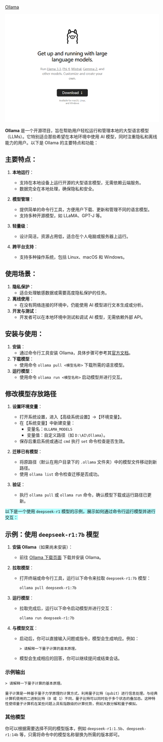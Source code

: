 
[Ollama](https://ollama.com/)

![](附件/Pasted%20image%2020250122151604.png)

**Ollama** 是一个开源项目，旨在帮助用户轻松运行和管理本地的大型语言模型（LLMs）。它特别适合那些希望在本地环境中使用 AI 模型，同时注重隐私和离线能力的用户。以下是 Ollama 的主要特点和功能：


## 主要特点：
1. **本地运行**：
   - 支持在本地设备上运行开源的大型语言模型，无需依赖云端服务。
   - 数据完全在本地处理，确保隐私和安全。

2. **模型管理**：
   - 提供简单的命令行工具，方便用户下载、更新和管理不同的语言模型。
   - 支持多种开源模型，如 LLaMA、GPT-J 等。

3. **轻量级**：
   - 设计简洁，资源占用低，适合在个人电脑或服务器上运行。

4. **跨平台支持**：
   - 支持多种操作系统，包括 Linux、macOS 和 Windows。

## 使用场景：
1. **隐私保护**：
   - 适合处理敏感数据或需要高度隐私保护的任务。
2. **离线使用**：
   - 在没有网络连接的环境中，仍能使用 AI 模型进行文本生成或分析。
3. **开发与测试**：
   - 开发者可以在本地环境中测试和调试 AI 模型，无需依赖外部 API。

## 安装与使用：
1. **安装**：
   - 通过命令行工具安装 Ollama，具体步骤可参考其[官方文档](https://ollama.ai)。
2. **下载模型**：
   - 使用命令 `ollama pull <模型名称>` 下载所需的语言模型。
3. **运行模型**：
   - 使用命令 `ollama run <模型名称>` 启动模型并进行交互。

## 修改模型存放路径
1. **设置环境变量**：
   - 打开系统设置，进入【高级系统设置】→【环境变量】。
   - 在【系统变量】中新建变量：
     - 变量名：`OLLAMA_MODELS`
     - 变量值：自定义路径（如 `D:\AI\Ollama`）。
   - 保存后重启系统或通过 `cmd` 执行 `set` 命令检查是否生效。

2. **迁移已有模型**：
   - 将原路径（默认在用户目录下的 `.ollama` 文件夹）中的模型文件移动到新路径。
   - 使用 `ollama list` 命令检查迁移是否成功。

3. **验证**：
   - 执行 `ollama pull` 或 `ollama run` 命令，确认模型下载或运行路径已更新。



<span style="background:#b1ffff">以下是一个使用 `deepseek-r1` 模型的示例，展示如何通过命令行运行模型并进行交互：</span>

## 示例：使用 `deepseek-r1:7b` 模型

1. **安装 Ollama**（如果尚未安装）：
   - 前往 [Ollama 下载页面](https://ollama.com/download) 下载并安装 Ollama。

2. **拉取模型**：
   - 打开终端或命令行工具，运行以下命令来拉取 `deepseek-r1:7b` 模型：
     ```bash
     ollama pull deepseek-r1:7b
     ```

3. **运行模型**：
   - 拉取完成后，运行以下命令启动模型并进行交互：
     ```bash
     ollama run deepseek-r1:7b
     ```

4. **与模型交互**：
   - 启动后，你可以直接输入问题或指令，模型会生成响应。例如：
     ```
     > 请解释一下量子计算的基本原理。
     ```
   - 模型会生成相应的回答，你可以继续提问或结束会话。

### 示例输出
```
> 请解释一下量子计算的基本原理。

量子计算是一种基于量子力学原理的计算方式，利用量子比特（qubit）进行信息处理。与经典计算机使用的二进制比特（0 或 1）不同，量子比特可以同时处于多个状态的叠加态。这种特性使得量子计算机在某些问题上具有指数级的计算优势，例如大数分解和量子模拟。
```

### 其他模型
你可以根据需要选择不同的模型版本，例如 `deepseek-r1:1.5b`、`deepseek-r1:14b` 等，只需将命令中的模型名称替换为所需的版本即可。

